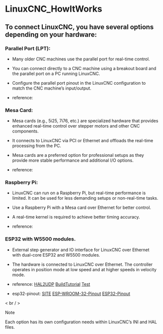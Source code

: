 # LinuxCNC_HowItWorks


## To connect LinuxCNC, you have several options depending on your hardware:

### Parallel Port (LPT):

- Many older CNC machines use the parallel port for real-time control.
- You can connect directly to a CNC machine using a breakout board and the parallel port on a PC running LinuxCNC.
- Configure the parallel port pinout in the LinuxCNC configuration to match the CNC machine’s input/output.

- reference:

### Mesa Card:

- Mesa cards (e.g., 5i25, 7i76, etc.) are specialized hardware that provides enhanced real-time control over stepper motors and other CNC components.
- It connects to LinuxCNC via PCI or Ethernet and offloads the real-time processing from the PC.
- Mesa cards are a preferred option for professional setups as they provide more stable performance and additional I/O options.

- reference:

### Raspberry Pi:

- LinuxCNC can run on a Raspberry Pi, but real-time performance is limited. It can be used for less demanding setups or non-real-time tasks.
- Use a Raspberry Pi with a Mesa card over Ethernet for better control.
-  A real-time kernel is required to achieve better timing accuracy.

- reference:


### ESP32 with W5500 modules.
- External step generator and IO interface for LinuxCNC over Ethernet with dual-core ESP32 and W5500 modules.
- The hardware is connected to LinuxCNC over Ethernet. The controller operates in position mode at low speed and at higher speeds in velocity mode.

- reference:
[HAL2UDP](https://github.com/jzolee/HAL2UDP)
[BuildTutorial](https://www.youtube.com/watch?v=nlE2203Q3XI)
[Test](https://www.youtube.com/watch?v=UXWcg7PwRJs&ab_channel=jzolee)

- esp32-pinout:
[SITE](https://www.electronicshub.org/esp32-pinout/)
[ESP-WROOM-32-Pinout](https://www.electronicshub.org/wp-content/uploads/2021/02/ESP-WROOM-32-Pinout.jpg)
[ESP32-Pinout](https://www.electronicshub.org/wp-content/uploads/2021/02/ESP32-Pinout-1.jpg)


< br / >



> [!NOTE]
> Each option has its own configuration needs within LinuxCNC’s INI and HAL files.



